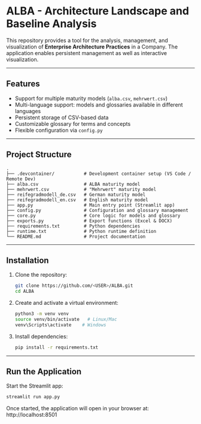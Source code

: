 # ALBA - Architecture Landscape and Baseline Analysis

This repository provides a tool for the analysis, management, and visualization of 
**Enterprise Architecture Practices** in a Company. The application enables persistent management as well as interactive visualization.

---

## Features

- Support for multiple maturity models (`alba.csv`, `mehrwert.csv`)
- Multi-language support: models and glossaries available in different languages
- Persistent storage of CSV-based data
- Customizable glossary for terms and concepts
- Flexible configuration via `config.py`

---

## Project Structure

```text
.
├── .devcontainer/           # Development container setup (VS Code / Remote Dev)
├── alba.csv                 # ALBA maturity model
├── mehrwert.csv             # "Mehrwert" maturity model
├── reifegradmodell_de.csv   # German maturity model
├── reifegradmodell_en.csv   # English maturity model
├── app.py                   # Main entry point (Streamlit app)
├── config.py                # Configuration and glossary management
├── core.py                  # Core logic for models and glossary
├── exports.py               # Export functions (Excel & DOCX)
├── requirements.txt         # Python dependencies
├── runtime.txt              # Python runtime definition
└── README.md                # Project documentation
```

---

## Installation

1. Clone the repository:
   ```bash
   git clone https://github.com/<USER>/ALBA.git
   cd ALBA
   ```

2. Create and activate a virtual environment:
   ```bash
   python3 -m venv venv
   source venv/bin/activate   # Linux/Mac
   venv\Scripts\activate    # Windows
   ```

3. Install dependencies:
   ```bash
   pip install -r requirements.txt
   ```

---

## Run the Application

Start the Streamlit app:
```bash
streamlit run app.py
```

Once started, the application will open in your browser at:
http://localhost:8501
